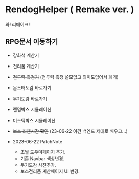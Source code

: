 # RendogHelper ( Remake ver. )

와! 리메이크!

## RPG문서 이동하기

- 강화석 계산기

- 전리품 계산기

- ~~전투력 측정기~~
  (전투력 측정 쓸모없고 의미도없어서 폐기)

- 몬스터도감 바로가기

- 무기도감 바로가기

- 랜덤박스 시뮬레이션

- 미스틱박스 시뮬레이션

- ~~보스 리젠시간 확인~~
  (23-06-22 이건 백엔드 제대로 배우고...)

- 2023-06-22 PatchNote
  - 초월 도우미페이지 추가.
  - 기존 Navbar 색상변경.
  - 무기도감 사진추가.
  - 보스전리품 계산페이지 UI 변경.
